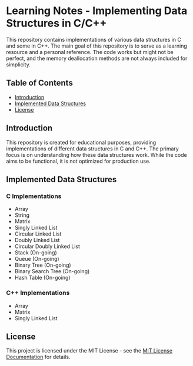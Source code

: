 # Learning Notes -  Implementing Data Structures in C/C++

This repository contains implementations of various data structures in C and some in C++. The main goal of this repository is to serve as a learning resource and a personal reference. The code works but might not be perfect, and the memory deallocation methods are not always included for simplicity.

## Table of Contents

- [Introduction](#introduction)
- [Implemented Data Structures](#implemented-data-structures)
- [License](#license)

## Introduction

This repository is created for educational purposes, providing implementations of different data structures in C and C++. The primary focus is on understanding how these data structures work. While the code aims to be functional, it is not optimized for production use.

## Implemented Data Structures

### C Implementations

- Array
- String
- Matrix
- Singly Linked List
- Circular Linked List
- Doubly Linked List
- Circular Doubly Linked List
- Stack (On-going)
- Queue (On-going)
- Binary Tree (On-going)
- Binary Search Tree (On-going)
- Hash Table (On-going)

### C++ Implementations

- Array
- Matrix
- Singly Linked List

## License
This project is licensed under the MIT License - see the [MIT License Documentation](https://opensource.org/licenses/MIT) for details.

